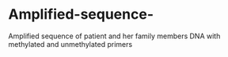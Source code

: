 # Amplified-sequence-
Amplified sequence of patient and her family members DNA with methylated and unmethylated primers

